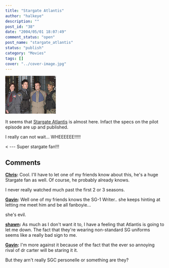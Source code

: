 ```yaml
---
title: "Stargate Atlantis"
author: "halkeye"
description: ""
post_id: "38"
date: "2004/05/01 18:07:49"
comment_status: "open"
post_name: "stargate_atlantis"
status: "publish"
category: "Movies"
tags: []
cover: "../cover-image.jpg"
---
```


![100.jpg](100.jpg)  

It seems that [Stargate Atlantis](https://www.gateworld.net/atlantis/s1/101.shtml) is almost here. Infact the specs on the pilot episode are up and published.

I really can not wait... WHEEEEEE!!!!!

< \--- Super stargate fan!!!

## Comments

**[Chris](#31 "2004-05-01 20:03:26"):** Cool. I'll have to let one of my friends know about this, he's a huge Stargate fan as well. Of course, he probably already knows.

I never really watched much past the first 2 or 3 seasons.

**[Gavin](#32 "2004-05-01 20:58:35"):** Well one of my friends knows the SG-1 Writer.. she keeps hinting at letting me meet him and be all fanboyie...

she's evil.

**[shawn](#33 "2004-05-18 12:22:16"):** As much as I don't want it to, I have a feeling that Atlantis is going to let me down. The fact that they're wearing non-standard SG uniforms seems like a really bad sign to me.

**[Gavin](#34 "2004-05-18 12:24:57"):** I'm more against it because of the fact that the ever so annoying rival of dr carter will be staring it it.

But they arn't really SGC personelle or something are they?

